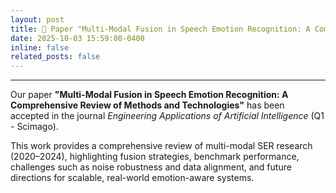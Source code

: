 ```yaml
---
layout: post
title: 📰 Paper "Multi-Modal Fusion in Speech Emotion Recognition: A Comprehensive Review of Methods and Technologies" was accepted in the journal Engineering Applications of Artificial Intelligence (Q1 - Scimago)
date: 2025-10-03 15:59:00-0400
inline: false
related_posts: false
---
```

---
Our paper **"Multi-Modal Fusion in Speech Emotion Recognition: A Comprehensive Review of Methods and Technologies"** has been accepted in the journal *Engineering Applications of Artificial Intelligence* (Q1 - Scimago).

This work provides a comprehensive review of multi-modal SER research (2020–2024), highlighting fusion strategies, benchmark performance, challenges such as noise robustness and data alignment, and future directions for scalable, real-world emotion-aware systems.
